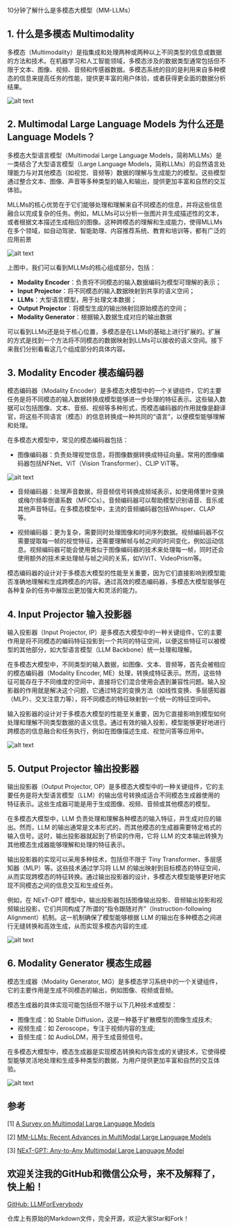10分钟了解什么是多模态大模型（MM-LLMs）

## 1. 什么是多模态 Multimodality
多模态（Multimodality）是指集成和处理两种或两种以上不同类型的信息或数据的方法和技术。在机器学习和人工智能领域，多模态涉及的数据类型通常包括但不限于文本、图像、视频、音频和传感器数据。多模态系统的目的是利用来自多种模态的信息来提高任务的性能，提供更丰富的用户体验，或者获得更全面的数据分析结果。

![alt text](<assest/10分钟了解什么是多模态大模型（Multimodal LLMs）/00.png>)

## 2. Multimodal Large Language Models 为什么还是Language Models？

多模态大型语言模型（Multimodal Large Language Models，简称MLLMs）是一类结合了大型语言模型（Large Language Models，简称LLMs）的自然语言处理能力与对其他模态（如视觉、音频等）数据的理解与生成能力的模型。这些模型通过整合文本、图像、声音等多种类型的输入和输出，提供更加丰富和自然的交互体验。

MLLMs的核心优势在于它们能够处理和理解来自不同模态的信息，并将这些信息融合以完成复杂的任务。例如，MLLMs可以分析一张图片并生成描述性的文本，或者根据文本描述生成相应的图像。这种跨模态的理解和生成能力，使得MLLMs在多个领域，如自动驾驶、智能助理、内容推荐系统、教育和培训等，都有广泛的应用前景

![alt text](<assest/10分钟了解什么是多模态大模型（Multimodal LLMs）/0.png>)

上图中，我们可以看到MLLMs的核心组成部分，包括：
- **Modality Encoder**：负责将不同模态的输入数据编码为模型可理解的表示；
- **Input Projector**：将不同模态的输入数据映射到共享的语义空间；
- **LLMs**：大型语言模型，用于处理文本数据；
- **Output Projector**：将模型生成的输出映射回原始模态的空间；
- **Modality Generator**：根据输入数据生成对应的输出数据

可以看到LLMs还是处于核心位置，多模态是在LLMs的基础上进行扩展的。扩展的方式是找到一个方法将不同模态的数据映射到LLMs可以接收的语义空间。接下来我们分别看看这几个组成部分的具体内容。


## 3. Modality Encoder 模态编码器

模态编码器（Modality Encoder）是多模态大模型中的一个关键组件，它的主要任务是将不同模态的输入数据转换成模型能够进一步处理的特征表示。这些输入数据可以包括图像、文本、音频、视频等多种形式，而模态编码器的作用就像是翻译官，将这些不同语言（模态）的信息转换成一种共同的“语言”，以便模型能够理解和处理。

在多模态大模型中，常见的模态编码器包括：

- 图像编码器：负责处理视觉信息，将图像数据转换成特征向量。常用的图像编码器包括NFNet、ViT（Vision Transformer）、CLIP ViT等。

![alt text](<assest/10分钟了解什么是多模态大模型（Multimodal LLMs）/1.png>)

- 音频编码器：处理声音数据，将音频信号转换成频域表示，如使用傅里叶变换或梅尔频率倒谱系数（MFCCs）。音频编码器可以帮助模型识别语音、音乐或其他声音特征。在多模态模型中，主流的音频编码器包括Whisper、CLAP等。

- 视频编码器：更为复杂，需要同时处理图像和时间序列数据。视频编码器不仅需要提取每一帧的视觉特征，还需要理解帧与帧之间的时间变化，例如运动信息。视频编码器可能会使用类似于图像编码器的技术来处理每一帧，同时还会使用额外的技术来处理帧与帧之间的关系，如ViViT、VideoPrism等。

模态编码器的设计对于多模态大模型的性能至关重要，因为它们直接影响到模型能否准确地理解和生成跨模态的内容。通过高效的模态编码器，多模态大模型能够在各种复杂的任务中展现出更加强大和灵活的能力。

## 4. Input Projector 输入投影器

输入投影器（Input Projector, IP）是多模态大模型中的一种关键组件，它的主要作用是将不同模态的编码特征投影到一个共同的特征空间，以便这些特征可以被模型的其他部分，如大型语言模型（LLM Backbone）统一处理和理解。

在多模态大模型中，不同类型的输入数据，如图像、文本、音频等，首先会被相应的模态编码器（Modality Encoder, ME）处理，转换成特征表示。然而，这些特征可能存在于不同维度的空间中，直接将它们混合使用会遇到兼容性问题。输入投影器的作用就是解决这个问题，它通过特定的变换方法（如线性变换、多层感知器（MLP）、交叉注意力等），将不同模态的特征映射到一个统一的特征空间中。


输入投影器的设计对于多模态大模型的性能至关重要，因为它直接影响到模型如何处理和理解不同类型数据的语义信息。通过有效的输入投影，模型能够更好地进行跨模态的信息融合和任务执行，例如在图像描述生成、视觉问答等应用中。

![alt text](<assest/10分钟了解什么是多模态大模型（Multimodal LLMs）/2.png>)

## 5. Output Projector 输出投影器

输出投影器（Output Projector, OP）是多模态大模型中的一种关键组件，它的主要任务是将大型语言模型（LLM）的输出信号转换成适合不同模态生成器使用的特征表示。这些生成器可能是用于生成图像、视频、音频或其他模态的模型。

在多模态大模型中，LLM 负责处理和理解各种模态的输入特征，并生成对应的输出。然而，LLM 的输出通常是文本形式的，而其他模态的生成器需要特定格式的输入信号。这时，输出投影器就起到了桥梁的作用，它将 LLM 的文本输出转换为其他模态生成器能够理解和处理的特征表示。

输出投影器的实现可以采用多种技术，包括但不限于 Tiny Transformer、多层感知器（MLP）等。这些技术通过学习将 LLM 的输出映射到目标模态的特征空间，从而实现跨模态的特征转换。通过输出投影器的设计，多模态大模型能够更好地实现不同模态之间的信息交互和生成任务。

例如，在 NExT-GPT 模型中，输出投影器包括图像输出投影、音频输出投影和视频输出投影，它们共同构成了所谓的“指令跟随对齐”（Instruction-following Alignment）机制。这一机制确保了模型能够根据 LLM 的输出在多种模态之间进行无缝转换和高效生成，从而实现多模态内容的生成.

![alt text](<assest/10分钟了解什么是多模态大模型（Multimodal LLMs）/3.png>)

## 6. Modality Generator 模态生成器

模态生成器（Modality Generator, MG）是多模态学习系统中的一个关键组件，它的主要作用是生成不同模态的输出，例如图像、视频或音频。

模态生成器的具体实现可能包括但不限于以下几种技术或模型：

- 图像生成：如 Stable Diffusion，这是一种基于扩散模型的图像生成技术;
- 视频生成：如 Zeroscope，专注于视频内容的生成;
- 音频生成：如 AudioLDM，用于生成音频信号。

在多模态大模型中，模态生成器是实现模态转换和内容生成的关键技术，它使得模型能够灵活地处理和生成多种类型的数据，为用户提供更加丰富和自然的交互体验。

![alt text](<assest/10分钟了解什么是多模态大模型（Multimodal LLMs）/4.png>)

## 参考

<div id="refer-anchor-1"></div>

[1] [A Survey on Multimodal Large Language Models](https://arxiv.org/abs/2306.13549)

[2] [MM-LLMs: Recent Advances in MultiModal Large Language Models](https://arxiv.org/abs/2401.13601)

[3] [NExT-GPT: Any-to-Any Multimodal Large Language Model](https://next-gpt.github.io/)

## 欢迎关注我的GitHub和微信公众号，来不及解释了，快上船！

[GitHub: LLMForEverybody](https://github.com/luhengshiwo/LLMForEverybody)

仓库上有原始的Markdown文件，完全开源，欢迎大家Star和Fork！